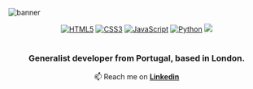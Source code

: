 ![banner](https://github.com/user-attachments/assets/3dff462f-205f-4744-986d-d67735601aab)
<div id="about-me" align="center">
  <a href="#"><img alt="HTML5" src="https://img.shields.io/badge/HTML5-E34F26?logo=html5&logoColor=white&style=flat"/></a>
  <a href="#"><img alt="CSS3" src="https://img.shields.io/badge/CSS3-1572B6?logo=css3&logoColor=white&style=flat"/></a>
  <a href="#"><img alt="JavaScript" src="https://img.shields.io/badge/JavaScript-F7DF1E?logo=javascript&logoColor=black&style=flat"/></a>
  <a href="#"><img alt="Python" src="https://img.shields.io/badge/Python-3776AB?logo=python&logoColor=white&style=flat"/></a>
  <a href="#"><img src="https://api.visitorbadge.io/api/visitors?path=https%3A%2F%2Fgithub.com%2Fenrique-paulino&label=Visitors&countColor=%23007ec6&style=flat-square&labelStyle=upper" /></a>
</div>

#

<div id="about-me" align="center">
  <h3>Generalist developer from Portugal, based in London.</h3>
  <p>📫 Reach me on <strong><a href="https://www.linkedin.com/in/enriquepaulino/">Linkedin</a></strong></p>
</div>
